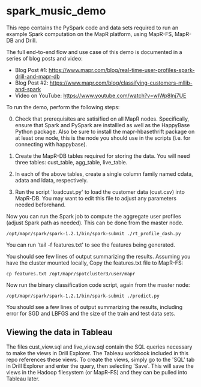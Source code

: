 # spark_music_demo
This repo contains the PySpark code and data sets required to run an example Spark computation on the MapR platform, using MapR-FS, MapR-DB and Drill.  

The full end-to-end flow and use case of this demo is documented in a series of blog posts and video:
- Blog Post #1:  https://www.mapr.com/blog/real-time-user-profiles-spark-drill-and-mapr-db
- Blog Post #2:  https://www.mapr.com/blog/classifying-customers-mllib-and-spark
- Video on YouTube:  https://www.youtube.com/watch?v=wIWp8lnj7UE

To run the demo, perform the following steps:

0) Check that prerequisites are satisified on all MapR nodes.  Specifically, ensure that Spark and PySpark are installled as well as the HappyBase Python package.  Also be sure to install the mapr-hbasethrift package on at least one node, this is the node you should use in the scripts (i.e. for connecting with happybase).

1) Create the MapR-DB tables required for storing the data.  You will need three tables:  cust_table, agg_table, live_table.

2) In each of the above tables, create a single column family named cdata, adata and ldata, respectively.

3) Run the script 'loadcust.py' to load the customer data (cust.csv) into MapR-DB.  You may want to edit this file to adjust any parameters needed beforehand.

Now you can run the Spark job to compute the aggregate user profiles (adjust Spark path as needed).  This can be done from the master node.

```
/opt/mapr/spark/spark-1.2.1/bin/spark-submit ./rt_profile_dash.py 
```

You can run 'tail -f features.txt' to see the features being generated.

You should see few lines of output summarizing the results.  Assuming you have the cluster mounted locally, Copy the features.txt file to MapR-FS:

```
cp features.txt /opt/mapr/spotcluster3/user/mapr
```

Now run the binary classification code script, again from the master node:

```
/opt/mapr/spark/spark-1.2.1/bin/spark-submit ./predict.py
```

You should see a few lines of output summarizing the results, including error for SGD and LBFGS and the size of the train and test data sets.

## Viewing the data in Tableau

The files cust_view.sql and live_view.sql contain the SQL queries necessary to make the views in Drill Explorer.  The Tableau workbook included in this repo references these views.  To create the views, simply go to the 'SQL' tab in Drill Explorer and enter the query, then selecting 'Save'.  This will save the views in the Hadoop filesystem (or MapR-FS) and they can be pulled into Tableau later.







